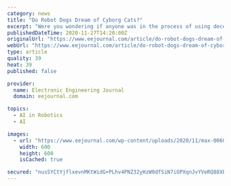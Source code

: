 ```yaml
---
category: news
title: "Do Robot Dogs Dream of Cyborg Cats?"
excerpt: "Were you wondering if anyone was in the process of using decentralized artificial intelligence (AI) to create a pack of robot dogs? If so, I can put your mind to rest by informing you that the"
publishedDateTime: 2020-11-27T14:20:00Z
originalUrl: "https://www.eejournal.com/article/do-robot-dogs-dream-of-cyborg-cats/"
webUrl: "https://www.eejournal.com/article/do-robot-dogs-dream-of-cyborg-cats/"
type: article
quality: 39
heat: 39
published: false

provider:
  name: Electronic Engineering Journal
  domain: eejournal.com

topics:
  - AI in Robotics
  - AI

images:
  - url: "https://www.eejournal.com/wp-content/uploads/2020/11/max-0060-image-for-home-page.jpg"
    width: 600
    height: 600
    isCached: true

secured: "nusSYCtYjflxevnMKtWidG+PLhv4PNZ32yHzW0dfSiN7iOPXqnJvYVeRQ88XEPyvZ7Ao4fJ21cqYWpAT07wu1N1O2ZGqjNrXGbj1h9YLf514Ir0CRGmaZNIGRN6XuvltEFVOhXAv1eFNxlZdbAgp3VCT5mTjrzWB69qtavOzIZFLc6eO/0S7x00uXfqgjz+x/DRY8Mh8cr9PYxsgjr/NzhoWzvEvByxpxOpc38QAIUlaUNAZpzqam8+KgJYm8cp3kSaV6EiGJizE1AP+P4Jitm1Q0d9w0FXWN6vaGs6490SkjSBgVaOrlFLNETHrmGr0HkxwJtG01ZqSPdMnEXz8l4M17rx7ZYwoMgze4X4Nk9A=;R974iCjvlQCyCRr/nEJX9Q=="
---
```


